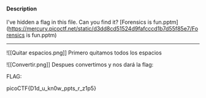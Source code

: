 
#### Description

I've hidden a flag in this file. Can you find it? [Forensics is fun.pptm](https://mercury.picoctf.net/static/d3dd8cd51524d9fafcccd1b7d55f85e7/Forensics is fun.pptm)

------

![[Quitar espacios.png]]
Primero quitamos todos los espacios

![[Convertir.png]]
Despues convertimos y nos dará la flag:

FLAG:

picoCTF{D1d_u_kn0w_ppts_r_z1p5}